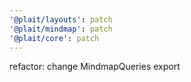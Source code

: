 ```yaml
---
'@plait/layouts': patch
'@plait/mindmap': patch
'@plait/core': patch
---
```


refactor: change MindmapQueries export
